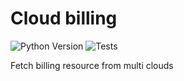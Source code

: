 # Cloud billing
![Python Version](https://img.shields.io/badge/python-3.10%20|%203.11%20|%203.12-blue)
![Tests](https://github.com/Visionary-Future/cloud-billing/actions/workflows/pytest.yml/badge.svg)

Fetch billing resource from multi clouds
